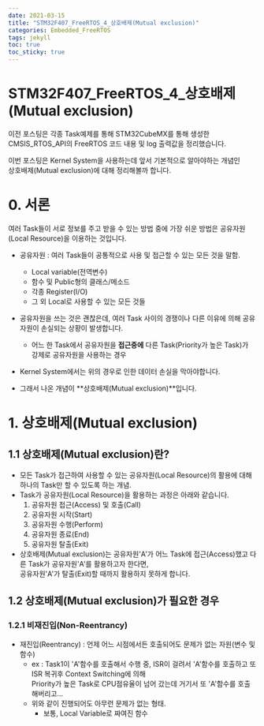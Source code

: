 ```yaml
---
date: 2021-03-15
title: "STM32F407_FreeRTOS_4_상호배제(Mutual exclusion)"
categories: Embedded_FreeRTOS
tags: jekyll
toc: true  
toc_sticky: true 
---
```


STM32F407_FreeRTOS_4_상호배제(Mutual exclusion)
=============

이전 포스팅은 각종 Task예제를 통해 STM32CubeMX를 통해 생성한    
CMSIS_RTOS_API의 FreeRTOS 코드 내용 및 log 출력값을 정리했습니다.

이번 포스팅은 Kernel System을 사용하는데 앞서 기본적으로 알아야하는 개념인    
상호배제(Mutual exclusion)에 대해 정리해볼까 합니다.

# 0. 서론
여러 Task들이 서로 정보를 주고 받을 수 있는 방법 중에 가장 쉬운 방법은 공유자원(Local Resource)을 이용하는 것입니다.    
* 공유자원 : 여러 Task들이 공통적으로 사용 및 접근할 수 있는 모든 것을 말함.
    * Local variable(전역변수)
    * 함수 및 Public형의 클래스/메소드
    * 각종 Register(I/O)
    * 그 외 Local로 사용할 수 있는 모든 것들


* 공유자원을 쓰는 것은 괜찮은데, 여러 Task 사이의 경쟁이나 다른 이유에 의해 공유자원이 손실되는 상황이 발생합니다.
    * 어느 한 Task에서 공유자원을 **접근중에** 다른 Task(Priority가 높은 Task)가 강제로 공유자원을 사용하는 경우
* Kernel System에서는 위의 경우로 인한 데이터 손실을 막아야합니다.
* 그래서 나온 개념이 **상호배제(Mutual exclusion)**입니다.

# 1. 상호배제(Mutual exclusion)
## 1.1 상호배제(Mutual exclusion)란?
* 모든 Task가 접근하여 사용할 수 있는 공유자원(Local Resource)의 활용에 대해 하나의 Task만 할 수 있도록 하는 개념.
* Task가 공유자원(Local Resource)을 활용하는 과정은 아래와 같습니다.
    1. 공유자원 접근(Access) 및 호출(Call)
    2. 공유자원 시작(Start)
    3. 공유자원 수행(Perform)
    4. 공유자원 종료(End)
    5. 공유자원 탈출(Exit)
* 상호배제(Mutual exclusion)는 공유자원'A'가 어느 Task에 접근(Access)했고 다른 Task가 공유자원'A'를 활용하고자 한다면,    
  공유자원'A'가 탈출(Exit)할 때까지 활용하지 못하게 합니다.
## 1.2 상호배제(Mutual exclusion)가 필요한 경우
### 1.2.1 비재진입(Non-Reentrancy)
* 재진입(Reentrancy) : 언제 어느 시점에서든 호출되어도 문제가 없는 자원(변수 및 함수)
    * ex : Task1이 'A'함수를 호출해서 수행 중, ISR이 걸려서 'A'함수를 호출하고 또 ISR 복귀후 Context Switching에 의해    
      Priority가 높은 Task로 CPU점유율이 넘어 갔는데 거기서 또 'A'함수를 호출해버리고...
    * 위와 같이 진행되어도 아무런 문제가 없는 형태.
        * 보통, Local Variable로 짜여진 함수

